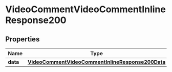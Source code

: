 # VideoCommentVideoCommentInlineResponse200

## Properties
Name | Type | Description | Notes
------------ | ------------- | ------------- | -------------
**data** | [**VideoCommentVideoCommentInlineResponse200Data**](VideoCommentVideoCommentInlineResponse200Data.md) |  | 

